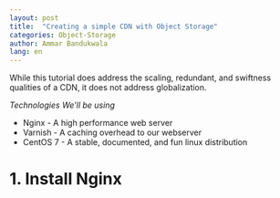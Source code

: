 ```yaml
---
layout: post
title:  "Creating a simple CDN with Object Storage"
categories: Object-Storage
author: Ammar Bandukwala
lang: en
---
```

While this tutorial does address the scaling, redundant, and swiftness qualities of a CDN, it does not address globalization.

*Technologies We'll be using*
+ Nginx - A high performance web server
+ Varnish - A caching overhead to our webserver
+ CentOS 7 - A stable, documented, and fun linux distribution

# 1. Install Nginx

